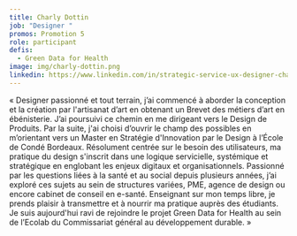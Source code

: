 ```yaml
---
title: Charly Dottin
job: "Designer "
promos: Promotion 5
role: participant
defis: 
  - Green Data for Health
image: img/charly-dottin.png
linkedin: https://www.linkedin.com/in/strategic-service-ux-designer-charly-dottin/
---
```

« Designer passionné et tout terrain, j’ai commencé à aborder la conception et la création par l'artisanat d’art en obtenant un Brevet des métiers d’art en ébénisterie. J’ai poursuivi ce chemin en me dirigeant vers le Design de Produits. Par la suite, j'ai choisi d’ouvrir le champ des possibles en m’orientant vers un Master en Stratégie d'Innovation par le Design à l’École de Condé Bordeaux. Résolument centrée sur le besoin des utilisateurs, ma pratique du design s'inscrit dans une logique servicielle, systémique et stratégique en englobant les enjeux digitaux et organisationnels. Passionné par les questions liées à la santé et au social depuis plusieurs années, j’ai exploré ces sujets au sein de structures variées, PME, agence de design ou encore cabinet de conseil en e-santé. Enseignant sur mon temps libre, je prends plaisir à transmettre et à nourrir ma pratique auprès des étudiants. Je suis aujourd'hui ravi de rejoindre le projet Green Data for Health au sein de l’Ecolab du Commissariat général au développement durable. »
